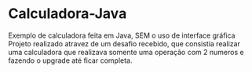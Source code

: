 # Calculadora-Java
Exemplo de calculadora feita em Java, SEM o uso de interface gráfica
Projeto realizado atravez de um desafio recebido, que consistia realizar uma calculadora que realizava somente uma operação com 2 numeros e fazendo o upgrade até ficar completa.
